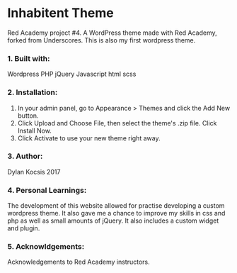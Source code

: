 # Inhabitent Theme

Red Academy project #4. A WordPress theme made with Red Academy, forked from Underscores. This is also my first wordpress theme.

### 1. Built with: 

Wordpress
PHP
jQuery
Javascript
html
scss

### 2. Installation:
	
1. In your admin panel, go to Appearance > Themes and click the Add New button.
2. Click Upload and Choose File, then select the theme's .zip file. Click Install Now.
3. Click Activate to use your new theme right away.

### 3. Author:

Dylan Kocsis 2017

### 4. Personal Learnings:

The development of this website allowed for practise developing a custom wordpress theme. It also gave me a chance to improve my skills in css and php as well as small amounts of jQuery. It also includes a custom widget and plugin. 

### 5. Acknowldgements:

Acknowledgements to Red Academy instructors.
